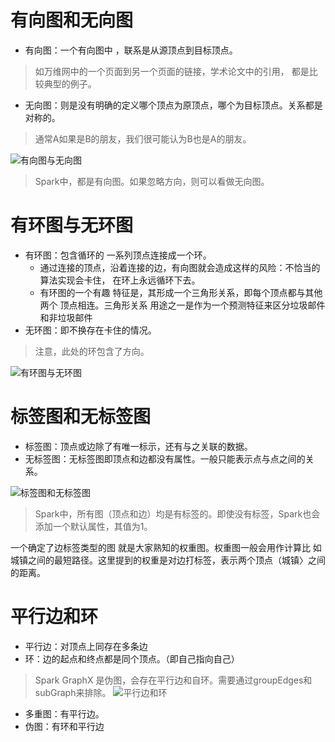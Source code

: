 # 有向图和无向图

- 有向图：一个有向图中 ，联系是从源顶点到目标顶点。
> 如万维网中的一个页面到另一个页面的链接，学术论文中的引用， 都是比较典型的例子。
- 无向图：则是没有明确的定义哪个顶点为原顶点，哪个为目标顶点。关系都是对称的。
> 通常A如果是B的朋友，我们很可能认为B也是A的朋友。

![有向图与无向图](Pasted%20image%2020230409144004.png)

> Spark中，都是有向图。如果忽略方向，则可以看做无向图。

# 有环图与无环图

- 有环图：包含循环的 一系列顶点连接成一个环。
	- 通过连接的顶点，沿着连接的边，有向图就会造成这样的风险：不恰当的算法实现会卡住， 在环上永远循环下去。
	- 有环图的一个有趣 特征是，其形成一个三角形关系，即每个顶点都与其他两个 顶点相连。三角形关系 用途之一是作为一个预测特征来区分垃圾邮件和非垃圾邮件
- 无环图：即不换存在卡住的情况。

> 注意，此处的环包含了方向。

![有环图与无环图](Pasted%20image%2020230409144040.png)

# 标签图和无标签图

- 标签图：顶点或边除了有唯一标示，还有与之关联的数据。
- 无标签图：无标签图即顶点和边都没有属性。一般只能表示点与点之间的关系。

![标签图和无标签图](Pasted%20image%2020230409144354.png)

> Spark中，所有图（顶点和边）均是有标签的。即使没有标签，Spark也会添加一个默认属性，其值为1。

一个确定了边标签类型的图 就是大家熟知的权重图。权重图一般会用作计算比 如城镇之间的最短路径。这里提到的权重是对边打标签，表示两个顶点（城镇〉之间 的距离。

# 平行边和环
- 平行边：对顶点上同存在多条边
- 环：边的起点和终点都是同个顶点。（即自己指向自己）

> Spark GraphX 是伪图，会存在平行边和自环。需要通过groupEdges和subGraph来排除。
![平行边和环](Pasted%20image%2020230409144720.png)
- 多重图：有平行边。
- 伪图：有环和平行边